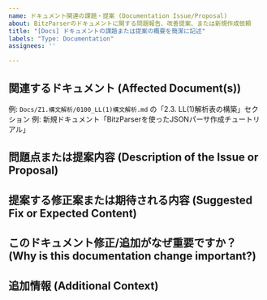 ```yaml
---
name: ドキュメント関連の課題・提案 (Documentation Issue/Proposal)
about: BitzParserのドキュメントに関する問題報告、改善提案、または新規作成依頼
title: "[Docs] ドキュメントの課題または提案の概要を簡潔に記述"
labels: "Type: Documentation"
assignees: ''

---
```


## 関連するドキュメント (Affected Document(s))
<!-- 問題がある、または改善を提案したいドキュメントのファイル名やセクション名を具体的に記述してください。新規作成依頼の場合は、どのようなドキュメントが必要かを記述してください。 -->
<!-- (Specify the filename or section of the document that has an issue or needs improvement. If requesting new documentation, describe what kind of document is needed.) -->
例: `Docs/Z1.構文解析/0100_LL(1)構文解析.md` の「2.3. LL(1)解析表の構築」セクション
例: 新規ドキュメント「BitzParserを使ったJSONパーサ作成チュートリアル」

## 問題点または提案内容 (Description of the Issue or Proposal)
<!-- ドキュメントの具体的な問題点（誤字脱字、情報の誤り、説明不足、分かりにくい箇所など）や、改善提案、新規作成を依頼したいドキュメントの内容を詳細に記述してください。 -->
<!-- (Provide a detailed description of the issue with the documentation (e.g., typos, incorrect information, missing information, unclear sections) or your proposal for improvement/new documentation.) -->

## 提案する修正案または期待される内容 (Suggested Fix or Expected Content)
<!-- (任意) もし具体的な修正案や、新規ドキュメントに含めてほしい内容のアイデアがあれば記述してください。 -->
<!-- (Optional: If you have a specific suggestion for a fix, or ideas for the content of new documentation, please describe them here.) -->

## このドキュメント修正/追加がなぜ重要ですか？ (Why is this documentation change important?)
<!-- この修正や追加が、ユーザーや開発者にとってどのような価値をもたらすか説明してください。 -->
<!-- (Explain why this change or addition to the documentation is valuable for users or developers.) -->

## 追加情報 (Additional Context)
<!-- その他、関連する情報（参考になる既存ドキュメント、スクリーンショット、関連Issueなど）があれば記述してください。 -->
<!-- (Add any other relevant context, screenshots, or related issues here.) -->

